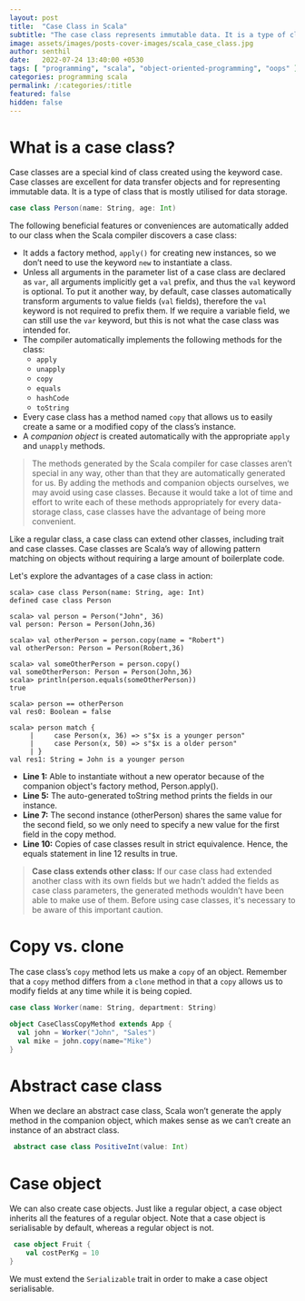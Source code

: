 ```yaml
---
layout: post
title:  "Case Class in Scala"
subtitle: "The case class represents immutable data. It is a type of class that is often used for data storage."
image: assets/images/posts-cover-images/scala_case_class.jpg
author: senthil
date:   2022-07-24 13:40:00 +0530
tags: [ "programming", "scala", "object-oriented-programming", "oops" ]
categories: programming scala
permalink: /:categories/:title
featured: false
hidden: false
---
```


# What is a case class?
Case classes are a special kind of class created using the keyword case. Case classes are excellent for data transfer objects and for representing immutable data. It is a type of class that is mostly utilised for data storage.

```scala
case class Person(name: String, age: Int)
```

The following beneficial features or conveniences are automatically added to our class when the Scala compiler discovers a case class:
- It adds a factory method, `apply()` for creating new instances, so we don’t need to use the keyword `new` to instantiate a class.
- Unless all arguments in the parameter list of a case class are declared as `var`, all arguments implicitly get a `val` prefix, and thus the `val` keyword is optional. To put it another way, by default, case classes automatically transform arguments to value fields (`val` fields), therefore the `val` keyword is not required to prefix them. If we require a variable field, we can still use the `var` keyword, but this is not what the case class was intended for.
- The compiler automatically implements the following methods for the class: 
  - `apply`
  - `unapply`
  - `copy`
  - `equals`
  - `hashCode`
  - `toString`
- Every case class has a method named `copy` that allows us to easily create a same or a modified copy of the class’s instance.
- A *companion object* is created automatically with the appropriate `apply` and `unapply` methods.

> The methods generated by the Scala compiler for case classes aren’t special in any way, other than that they are automatically generated for us. By adding the methods and companion objects ourselves, we may avoid using case classes. Because it would take a lot of time and effort to write each of these methods appropriately for every data-storage class, case classes have the advantage of being more convenient.

Like a regular class, a case class can extend other classes, including trait and case classes. Case classes are Scala’s way of allowing pattern matching on objects without requiring a large amount of boilerplate code.

Let's explore the advantages of a case class in action:

```text
scala> case class Person(name: String, age: Int)
defined case class Person

scala> val person = Person("John", 36)
val person: Person = Person(John,36)

scala> val otherPerson = person.copy(name = "Robert")
val otherPerson: Person = Person(Robert,36)

scala> val someOtherPerson = person.copy()
val someOtherPerson: Person = Person(John,36)
scala> println(person.equals(someOtherPerson))
true

scala> person == otherPerson
val res0: Boolean = false

scala> person match {
     |     case Person(x, 36) => s"$x is a younger person"
     |     case Person(x, 50) => s"$x is a older person"
     | }
val res1: String = John is a younger person
```

- **Line 1:** Able to instantiate without a new operator because of the companion object's factory method, Person.apply().
- **Line 5:** The auto-generated toString method prints the fields in our instance.
- **Line 7:** The second instance (otherPerson) shares the same value for the second field, so we only need to specify a new value for the first field in the copy method.
- **Line 10:** Copies of case classes result in strict equivalence. Hence, the equals statement in line 12 results in true.

> **Case class extends other class:** If our case class had extended another class with its own fields but we hadn’t added the fields as case class parameters, the generated methods wouldn’t have been able to make use of them. Before using case classes, it's necessary to be aware of this important caution.

# Copy vs. clone
The case class’s `copy` method lets us make a `copy` of an object. Remember that a `copy` method differs from a `clone` method in that a `copy` allows us to modify fields at any time while it is being copied.

```scala
case class Worker(name: String, department: String)

object CaseClassCopyMethod extends App {
  val john = Worker("John", "Sales")
  val mike = john.copy(name="Mike")
}
```

# Abstract case class
When we declare an abstract case class, Scala won’t generate the apply method in the companion object, which makes sense as we can’t create an instance of an abstract class.

```scala
 abstract case class PositiveInt(value: Int)
```

# Case object
We can also create case objects. Just like a regular object, a case object inherits all the features of a regular object. Note that a case object is serialisable by default, whereas a regular object is not.

```scala
 case object Fruit {
    val costPerKg = 10
}
```

We must extend the `Serializable` trait in order to make a case object serialisable.